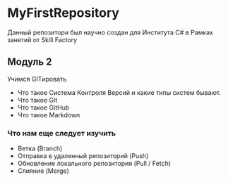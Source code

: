 # MyFirstRepository

Данный репозитори  был научно создан для Института С# в Рамках занятий от Skill Factory

## Модуль 2

Учимся GITировать
* Что такое Система Контроля Версий и какие типы систем бывают.
* Что такое Git
* Что такое GitHub
* Что такое Markdown

### Что нам еще следует изучить
* Ветка (Branch)
* Отправка в удаленный репозиторий (Push)
* Обновление локального репозитория (Pull / Fetch)
* Слияние (Merge)